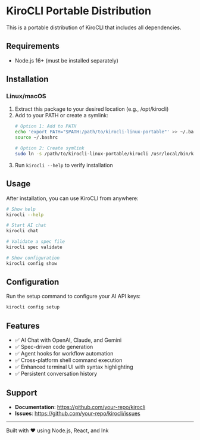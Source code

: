 # KiroCLI Portable Distribution

This is a portable distribution of KiroCLI that includes all dependencies.

## Requirements

- Node.js 16+ (must be installed separately)

## Installation

### Linux/macOS


1. Extract this package to your desired location (e.g., /opt/kirocli)
2. Add to your PATH or create a symlink:
   ```bash
   # Option 1: Add to PATH
   echo 'export PATH="$PATH:/path/to/kirocli-linux-portable"' >> ~/.bashrc
   source ~/.bashrc
   
   # Option 2: Create symlink
   sudo ln -s /path/to/kirocli-linux-portable/kirocli /usr/local/bin/kirocli
   ```
3. Run `kirocli --help` to verify installation


## Usage

After installation, you can use KiroCLI from anywhere:

```bash
# Show help
kirocli --help

# Start AI chat
kirocli chat

# Validate a spec file
kirocli spec validate

# Show configuration
kirocli config show
```

## Configuration

Run the setup command to configure your AI API keys:

```bash
kirocli config setup
```

## Features

- ✅ AI Chat with OpenAI, Claude, and Gemini
- ✅ Spec-driven code generation
- ✅ Agent hooks for workflow automation
- ✅ Cross-platform shell command execution
- ✅ Enhanced terminal UI with syntax highlighting
- ✅ Persistent conversation history

## Support

- **Documentation**: https://github.com/your-repo/kirocli
- **Issues**: https://github.com/your-repo/kirocli/issues

---

Built with ❤️ using Node.js, React, and Ink
